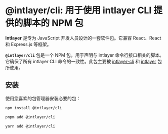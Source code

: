 # @intlayer/cli: 用于使用 intlayer CLI 提供的脚本的 NPM 包

**Intlayer** 是专为 JavaScript 开发人员设计的一套软件包。它兼容 React、React 和 Express.js 等框架。

**`@intlayer/cli`** 包是一个 NPM 包，用于声明与 intlayer 命令行接口相关的脚本。它确保了所有 intlayer CLI 命令的一致性。此包主要被 [intlayer-cli](https://github.com/aymericzip/intlayer/tree/main/docs/zh/packages/intlayer-cli/index.md) 和 [intlayer](https://github.com/aymericzip/intlayer/tree/main/docs/zh/packages/intlayer/index.md) 包所使用。

## 安装

使用您喜欢的包管理器安装必要的包：

```bash packageManager="npm"
npm install @intlayer/cli
```

```bash packageManager="pnpm"
pnpm add @intlayer/cli
```

```bash packageManager="yarn"
yarn add @intlayer/cli
```
